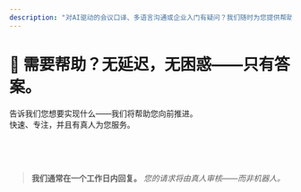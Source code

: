 ```yaml
---
description: "对AI驱动的会议口译、多语言沟通或企业入门有疑问？我们随时为您提供帮助——快速、人性化，绝无困惑。"
---
```


# 💬 需要帮助？无延迟，无困惑——只有答案。

告诉我们您想要实现什么——我们将帮助您向前推进。  
快速、专注，并且有真人为您服务。

<br>

<ContactForm   
  formStyle="margin: 1rem auto;"  
  categoryLabel="今天是什么让您来到InterMind？*"  
  categoryPlaceholderText="选择您的主要原因…"  
  messageLabel="告诉我们更多信息 *"  
  messagePlaceholderText="您想分享的任何内容——目标、背景或技术细节。"  
  buttonText="立即获得专家帮助"  
  :services="[
    '我需要入门帮助',
    '我想安排演示',
    '我遇到技术问题或错误',
    '我需要会议集成帮助',
    '我对翻译质量有疑问',
    '我需要团队入门协助',
    '我有账单或订阅问题',
    '我想了解企业功能',
    '一般问题或反馈'
  ]" />

<br>

> **我们通常在一个工作日内回复。**
> _您的请求将由真人审核——而非机器人。_